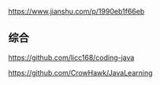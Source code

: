 https://www.jianshu.com/p/1990eb1f66eb

## 综合
https://github.com/licc168/coding-java

https://github.com/CrowHawk/JavaLearning
